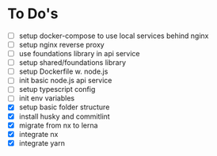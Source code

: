 # To Do's

- [ ] setup docker-compose to use local services behind nginx
- [ ] setup nginx reverse proxy
- [ ] use foundations library in api service
- [ ] setup shared/foundations library
- [ ] setup Dockerfile w. node.js
- [ ] init basic node.js api service
- [ ] setup typescript config
- [ ] init env variables
- [x] setup basic folder structure
- [x] install husky and commitlint
- [x] migrate from nx to lerna
- [x] integrate nx
- [x] integrate yarn

